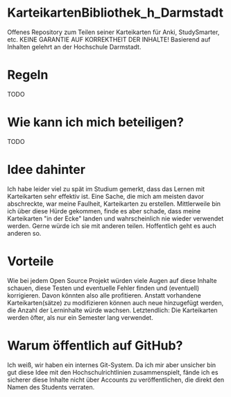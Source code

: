 # KarteikartenBibliothek_h_Darmstadt
Offenes Repository zum Teilen seiner Karteikarten für Anki, StudySmarter, etc. KEINE GARANTIE AUF KORREKTHEIT DER INHALTE!
Basierend auf Inhalten gelehrt an der Hochschule Darmstadt.

# Regeln
TODO

# Wie kann ich mich beteiligen?
TODO

# Idee dahinter
Ich habe leider viel zu spät im Studium gemerkt, dass das Lernen mit Karteikarten sehr effektiv ist. Eine Sache, die mich am meisten davor abschreckte, war meine Faulheit, Karteikarten zu erstellen.
Mittlerweile bin ich über diese Hürde gekommen, finde es aber schade, dass meine Karteikarten "in der Ecke" landen und wahrscheinlich nie wieder verwendet werden. Gerne würde ich sie mit anderen teilen. Hoffentlich geht es auch anderen so.

# Vorteile
Wie bei jedem Open Source Projekt würden viele Augen auf diese Inhalte schauen, diese Testen und eventuelle Fehler finden und (eventuell) korrigieren. Davon könnten also alle profitieren.
Anstatt vorhandene Karteikarten(sätze) zu modifizieren können auch neue hinzugefügt werden, die Anzahl der Lerninhalte würde wachsen.
Letztendlich: Die Karteikarten werden öfter, als nur ein Semester lang verwendet.

# Warum öffentlich auf GitHub?
Ich weiß, wir haben ein internes Git-System. Da ich mir aber unsicher bin gut diese Idee mit den Hochschulrichtlinien zusammenspielt, fände ich es sicherer diese Inhalte nicht über Accounts zu veröffentlichen, die direkt den Namen des Students verraten.  
